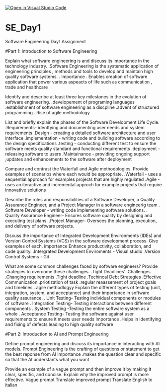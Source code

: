 [![Open in Visual Studio Code](https://classroom.github.com/assets/open-in-vscode-2e0aaae1b6195c2367325f4f02e2d04e9abb55f0b24a779b69b11b9e10269abc.svg)](https://classroom.github.com/online_ide?assignment_repo_id=15569809&assignment_repo_type=AssignmentRepo)
# SE_Day1
Software Engineering Day1 Assignment

#Part 1: Introduction to Software Engineering

Explain what software engineering is and discuss its importance in the technology industry.
 .Software Engineering is the systematic application of engineering principles , methods and tools to develop and maintain  high quality software systems.
           . Importance
 . Enables creation of software application that power various aspeacts of life such as communication , trade and healthcare

Identify and describe at least three key milestones in the evolution of software engineering.
 .developement of programing languages
 .establishment of software engineering as a discpline
 .advent of structured programming
 . Rise of agile methodology

List and briefly explain the phases of the Software Development Life Cycle.
 .Requirements- identfying and documenting user needs and system requirements 
 .Design - creating a detailed software architecture and user interface
 .implementation - writing code and buliding software according to the  design specifications
 .testing - conducting different test to ensure the software meets quality standard and functional requirements
 .deployment - releasing software to users
 .Maintainance - providing ongoing support ,updates and enhancements to the software after deployment

Compare and contrast the Waterfall and Agile methodologies. Provide examples of scenarios where each would be appropriate.
  .Waterfall - uses a sequential approach for examples projects that are highly regulated
  .Agile - uses an iteractive and incremental approch for example projects that require innovative solutions

Describe the roles and responsibilities of a Software Developer, a Quality Assurance Engineer, and a Project Manager in a software engineerig team
  . Software Developer -
  writing code 
  implementing software solutions.
  . Quality Assurance Engineer-
  Ensures software quality by designing and executing test plans.
.Project Manager-
Oversees the planning, execution, and delivery of software projects.



Discuss the importance of Integrated Development Environments (IDEs) and Version Control Systems (VCS) in the software development process. Give examples of each.
     importance
 Enhance productivity, collaboration, and code quality.
 .Intergrated Development Enviroments - Visual studio
 .Version Control Systems - Git

What are some common challenges faced by software engineers? Provide strategies to overcome these challenges. .Tight Deadlines'
  .Challenges
    .Changing requirements
    .Tight deadline
    .Techincal Debt
 Strategies
   .Effective Communication
   .priotization of task
   .regular reaassement of project goals and timelines
   . agile methodlogyy
Explain the different types of testing (unit, integration, system, and acceptance) and their importance in software quality assurance.
  . Unit Testing- Testing individual components or modules of software
  . Integration Testing- Testing interactions between different components 
  . System Testing -Testing the entire software system as a whole
  . Acceptance Testing- Testing the software against user requirements to ensure it meets user needs
    Importance
.Helps in identifying and fixing of defects leading to high quality software

#Part 2: Introduction to AI and Prompt Engineering


Define prompt engineering and discuss its importance in interacting with AI models. 
Prompt Engineering is the crafting of questions or statement to get the best reponse from AI
  Importance 
.makes the question clear and specific so that the AI understants what you want

Provide an example of a vague prompt and then improve it by making it clear, specific, and concise. Explain why the improved prompt is more effective. 
 Vague prompt
  Translate 
improved prompt
  Translate English to italian
